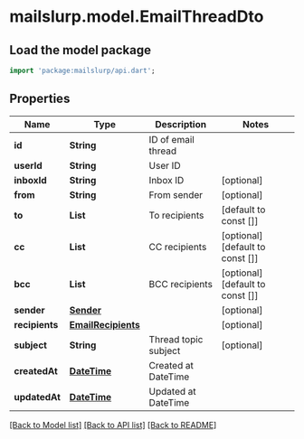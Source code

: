 # mailslurp.model.EmailThreadDto

## Load the model package
```dart
import 'package:mailslurp/api.dart';
```

## Properties
Name | Type | Description | Notes
------------ | ------------- | ------------- | -------------
**id** | **String** | ID of email thread | 
**userId** | **String** | User ID | 
**inboxId** | **String** | Inbox ID | [optional] 
**from** | **String** | From sender | [optional] 
**to** | **List<String>** | To recipients | [default to const []]
**cc** | **List<String>** | CC recipients | [optional] [default to const []]
**bcc** | **List<String>** | BCC recipients | [optional] [default to const []]
**sender** | [**Sender**](Sender) |  | [optional] 
**recipients** | [**EmailRecipients**](EmailRecipients) |  | [optional] 
**subject** | **String** | Thread topic subject | [optional] 
**createdAt** | [**DateTime**](DateTime) | Created at DateTime | 
**updatedAt** | [**DateTime**](DateTime) | Updated at DateTime | 

[[Back to Model list]](../README#documentation-for-models) [[Back to API list]](../README#documentation-for-api-endpoints) [[Back to README]](../README)


